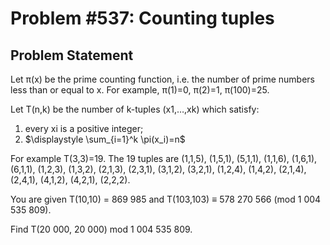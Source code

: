 # Problem #537: Counting tuples 

## Problem Statement 


Let π(x) be the prime counting function, i.e. the number of prime numbers less than or equal to x.
For example, π(1)=0, π(2)=1, π(100)=25.


Let T(n,k) be the number of k-tuples (x1,…,xk) which satisfy:
1. every xi is a positive integer;
2. $\displaystyle \sum_{i=1}^k \pi(x_i)=n$


For example T(3,3)=19.
The 19 tuples are (1,1,5), (1,5,1), (5,1,1), (1,1,6), (1,6,1), (6,1,1), (1,2,3), (1,3,2), (2,1,3), (2,3,1), (3,1,2), (3,2,1), (1,2,4), (1,4,2), (2,1,4), (2,4,1), (4,1,2), (4,2,1), (2,2,2).


You are given T(10,10) = 869 985 and T(103,103) ≡ 578 270 566 (mod 1 004 535 809).

Find T(20 000, 20 000) mod 1 004 535 809.

